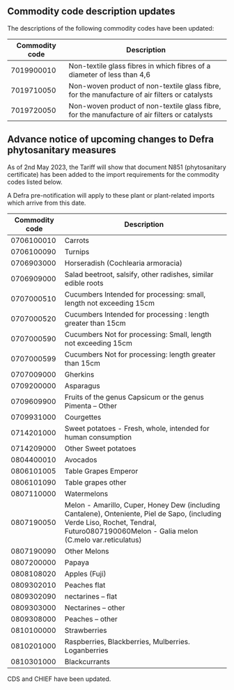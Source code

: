 ## Commodity code description updates

The descriptions of the following commodity codes have been updated:

| Commodity code | Description |
| --- | --- |
| 7019900010 | Non-textile glass fibres in which fibres of a diameter of less than 4,6 |
| 7019710050 | Non-woven product of non-textile glass fibre, for the manufacture of air filters or catalysts |
| 7019720050 | Non-woven product of non-textile glass fibre, for the manufacture of air filters or catalysts |

## Advance notice of upcoming changes to Defra phytosanitary measures

As of 2nd May 2023, the Tariff will show that document N851 (phytosanitary certificate) has been added to the import requirements for the commodity codes listed below.

A Defra pre-notification will apply to these plant or plant-related imports which arrive from this date.

| Commodity code | Description |
| --- | --- |
| 0706100010 | Carrots |
| 0706100090 | Turnips |
| 0706903000 | Horseradish (Cochlearia armoracia) |
| 0706909000 | Salad beetroot, salsify, other radishes, similar edible roots |
| 0707000510 | Cucumbers Intended for processing: small, length not exceeding 15cm |
| 0707000520 | Cucumbers Intended for processing : length greater than 15cm |
| 0707000590 | Cucumbers Not for processing: Small, length not exceeding 15cm |
| 0707000599 | Cucumbers Not for processing: length greater than 15cm |
| 0707009000 | Gherkins |
| 0709200000 | Asparagus |
| 0709609900 | Fruits of the genus Capsicum or the genus Pimenta – Other |
| 0709931000 | Courgettes |
| 0714201000 | Sweet potatoes - Fresh, whole, intended for human consumption |
| 0714209000 | Other Sweet potatoes |
| 0804400010 | Avocados |
| 0806101005 | Table Grapes Emperor |
| 0806101090 | Table grapes other |
| 0807110000 | Watermelons |
| 0807190050 | Melon - Amarillo, Cuper, Honey Dew (including Cantalene), Onteniente, Piel de Sapo, (including Verde Liso, Rochet, Tendral, Futuro0807190060Melon - Galia melon (C.melo var.reticulatus) |
| 0807190090 | Other Melons |
| 0807200000 | Papaya |
| 0808108020 | Apples (Fuji) |
| 0809302010 | Peaches flat |
| 0809302090 | nectarines – flat |
| 0809303000 | Nectarines – other |
| 0809308000 | Peaches – other |
| 0810100000 | Strawberries |
| 0810201000 | Raspberries, Blackberries, Mulberries. Loganberries |
| 0810301000 | Blackcurrants |

CDS and CHIEF have been updated.
